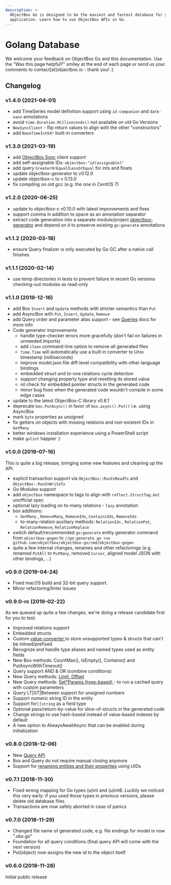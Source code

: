 ```yaml
---
description: >-
  ObjectBox Go is designed to be the easiest and fastest database for your Go
  application. Learn how to use ObjectBox APIs in Go.
---
```


# Golang Database

We welcome your feedback on ObjectBox Go and this documentation. Use the "Was this page helpful?" smiley at the end of each page or send us your comments to contact\[at\]objectbox.io - thank you! :\)

## Changelog

### v1.4.0 \(2021-04-01\)

* add TimeSeries model definition support using `id-companion` and `date-nano` annotations
* avoid `time.Duration.Milliseconds()` not available on old Go Versions
* `NewSyncClient` - flip return values to align with the other "constructors"
* add `NanoTimeInt64*` built-in converters

### v1.3.0 \(2021-03-19\)

* add [ObjectBox Sync](https://objectbox.io/sync/) client support
* add self-assignable IDs: `objectbox:"id(assignable)"`
* add query `GreaterOrEqual`/`LessOrEqual` for ints and floats
* update objectbox-generator to v0.12.0
* update objectbox-c to v 0.13.0
* fix compiling on old gcc \(e.g. the one in CentOS 7\)

### v1.2.0 \(2020-08-25\)

* update to objectbox-c v0.10.0 with latest improvements and fixes
* support comma in addition to space as an annotation separator
* extract code generation into a separate module/project [objectbox-generator](github.com/objectbox/objectbox-generator) and depend on it to preserve existing `go:generate` annotations

### v1.1.2 \(2020-03-18\)

* ensure Query finalizer is only executed by Go GC after a native call finishes

### v1.1.1 \(2020-02-14\)

* use temp directories in tests to prevent failure in recent Go versions checking-out modules as read-only

### v1.1.0 \(2019-12-16\)

* add Box `Insert` and `Update` methods with stricter semantics than `Put`
* add AsyncBox with `Put`, `Insert`, `Update`, `Remove`
* add Query order and parameter alias support - see [Queries](queries.md) docs for more info
* Code generator improvements
  * handle type-checker errors more gracefully \(don't fail on failures in unneeded imports\) 
  * add `clean` command-line option to remove all generated files
  * `time.Time` will automatically use a built in converter to Unix timestamp \(milliseconds\)
  * improve model.json file diff-level compatibility with other language bindings
  * embedded struct and to-one relations cycle detection
  * support changing property type and resetting its stored value
  * nil check for embedded pointer structs in the generated code
  * minor bug fixes when the generated code wouldn't compile in some edge cases
* update to the latest ObjectBox-C library v0.8.1
* deprecate `box.PutAsync()` in favor of `box.async().Put()` i.e. using AsyncBox
* mark `byte` properties as unsigned
* fix getters on objects with missing relations and non-existent IDs in `GetMany`
* better windows installation experience using a PowerShell script
* make `golint` happier :\)

### v1.0.0 \(2019-07-16\)

This is quite a big release, bringing some new features and cleaning up the API.

* explicit transaction support via `ObjectBox::RunInReadTx` and `ObjectBox::RunInWriteTx`
* Go Modules support
* add `objectbox` namespace to tags to align with `reflect.StructTag.Get` unofficial spec
* optional lazy loading on to-many relations - `lazy` annotation
* box additions:
  * `GetMany` , `RemoveMany`, `RemoveIds`, `ContainsIds`, `RemoveIds`
  * to-many relation auxiliary methods: `RelationIds` , `RelationPut`, `RelationRemove`, `RelationReplace`
* switch default/recommended `go:generate` entity generator command from `objectbox-gogen` to  `//go:generate go run github.com/objectbox/objectbox-go/cmd/objectbox-gogen`
* quite a few internal changes, renames and other refactorings \(e.g. renamed `PutAll` to `PutMany`, removed `Cursor`, aligned model JSON with other bindings, ...\)

### v0.9.0 \(2019-04-24\)

* Fixed macOS build and 32-bit query support.
* Minor refactoring/linter issues

### v0.9.0-rc \(2019-02-22\)

As we queued up quite a few changes, we're doing a release candidate first for you to test:

* Improved relations support
* Embedded structs
* Custom [value-converter ](custom-types.md)to store unsupported types & structs that can't be inlined/prefixed
* Recognize and handle type aliases and named types used as entity fields
* New Box methods: CountMax\(\), IsEmpty\(\), Contains\(\) and PutAsyncWithTimeout\(\)
* Query support AND & OR \(combine conditions\)
* New Query methods: [Limit, Offset](queries.md#limit-offset-and-pagination)
* New Query methods: [Set\*Params \(type-based\) ](queries.md#reusing-queries-and-parameters)- to run a cached query with custom  parameters
* Query LT\|GT\|Between support for unsigned numbers
* Support numeric string ID in the entity
* Support for`[]string` as a field type
* Optional pass/return-by-value for slice-of-structs in the generated code
* Change strings to use hash-based instead of value-based indexes by default
* A new option to AlwaysAwaitAsync that can be enabled during initialization

### v0.8.0 \(2018-12-06\)

* New [Query API](queries.md)
* Box and Query do not require manual closing anymore
* Support for [renaming entities and their properties](schema-changes.md) using UIDs

### v0.7.1 \(2018-11-30\)

* Fixed wrong mapping for Go types \(u\)int and \(u\)int8. Luckily we noticed this very early: if you used those types in previous versions, please delete old database files.
* Transactions are now safely aborted in case of panics

### v0.7.0 \(2018-11-29\)

* Changed file name of generated code, e.g. file endings for model is now ".obx.go"
* Foundation for all query conditions \(final query API will come with the next version\)
* Put\(object\) now assigns the new id to the object itself

### v0.6.0 \(2018-11-28\)

Initial public release


